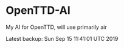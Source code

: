 # OpenTTD-AI
My AI for OpenTTD, will use primarily air

Latest backup: Sun Sep 15 11:41:01 UTC 2019
